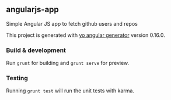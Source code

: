 ## angularjs-app
Simple Angular JS app to fetch github users and repos

This project is generated with [yo angular generator](https://github.com/yeoman/generator-angular)
version 0.16.0.

### Build & development

Run `grunt` for building and `grunt serve` for preview.

### Testing

Running `grunt test` will run the unit tests with karma.
